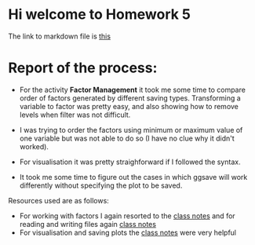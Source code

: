 # Hi welcome to Homework 5

The link to markdown file is [this](https://github.com/vibudh2209/STAT545-hw-Agrawal-Vibudh/blob/master/hw05/Hw05.md)

# Report of the process:

- For the activity **Factor Management** it took me some time to compare order of factors generated by different saving types. Transforming a variable to factor was pretty easy, and also showing how to remove levels when filter was not difficult.

- I was trying to order the factors using minimum or maximum value of one variable but was not able to do so (I have no clue why it didn't worked).

- For visualisation it was pretty straighforward if I followed the syntax.

- It took me some time to figure out the cases in which ggsave will work differently without specifying the plot to be saved.


Resources used are as follows:

- For working with factors I again resorted to the [class notes](http://stat545.com/block029_factors.html) and for reading and writing files again [class notes](http://stat545.com/block026_file-out-in.html)
- For visualisation and saving plots the [class notes](http://stat545.com/cm013-notes_and_exercises.html) were very helpful
